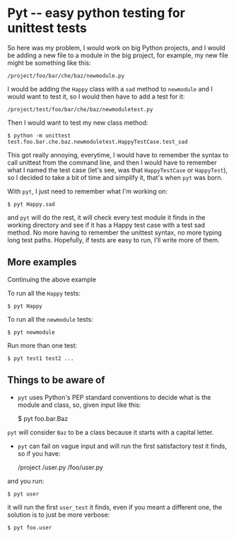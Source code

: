 # Pyt -- easy python testing for unittest tests

So here was my problem, I would work on big Python projects, and I would be adding a new file to a module in the 
big project, for example, my new file might be something like this:

    /project/foo/bar/che/baz/newmodule.py

I would be adding the `Happy` class with a `sad` method to `newmodule` and I would want to test it,
so I would then have to add a test for it:

    /project/test/foo/bar/che/baz/newmoduletest.py

Then I would want to test my new class method:

    $ python -m unittest test.foo.bar.che.baz.newmoduletest.HappyTestCase.test_sad

This got really annoying, everytime, I would have to remember the syntax to call unittest from the command line, and then I would
have to remember what I named the test case (let's see, was that `HappyTestCase` or `HappyTest`), so I decided to
take a bit of time and simplify it, that's when `pyt` was born.

With `pyt`, I just need to remember what I'm working on:

    $ pyt Happy.sad

and `pyt` will do the rest, it will check every test module it finds in the working directory and see if it
has a Happy test case with a test sad method. No more having to remember the unittest syntax, no more typing long test paths.
Hopefully, if tests are easy to run, I'll write more of them.

## More examples

Continuing the above example

To run all the `Happy` tests:

    $ pyt Happy

To run all the `newmodule` tests:

    $ pyt newmodule

Run more than one test:

    $ pyt test1 test2 ...

## Things to be aware of

* `pyt` uses Python's PEP standard conventions to decide what is the module and class, so, given input like this:

    $ pyt foo.bar.Baz

`pyt` will consider `Baz` to be a class because it starts with a capital letter.

* `pyt` can fail on vague input and will run the first satisfactory test it finds, so if you have:

    /project
      /user.py
      /foo/user.py

and you run:

    $ pyt user

it will run the first `user_test` it finds, even if you meant a different one, the solution is to just be more
verbose:

    $ pyt foo.user

